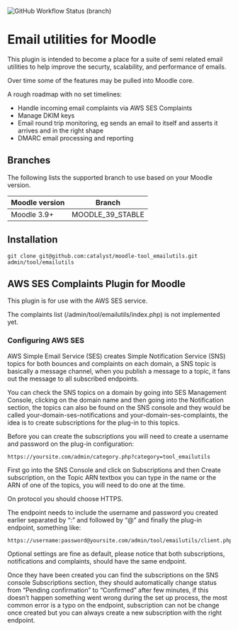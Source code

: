 ![GitHub Workflow Status (branch)](https://img.shields.io/github/actions/workflow/status/catalyst/moodle-tool_emailutils/ci.yml?label=ci&branch=MOODLE_39_STABLE)

# Email utilities for Moodle

This plugin is intended to become a place for a suite of semi related email utilities
to help improve the securty, scalability, and performance of emails.

Over time some of the features may be pulled into Moodle core.

A rough roadmap with no set timelines:

* Handle incoming email complaints via AWS SES Complaints
* Manage DKIM keys
* Email round trip monitoring, eg sends an email to itself and asserts it arrives and in the right shape
* DMARC email processing and reporting


## Branches
The following lists the supported branch to use based on your Moodle version.

| Moodle version | Branch           |
|----------------|------------------|
| Moodle 3.9+    | MOODLE_39_STABLE |

## Installation

```
git clone git@github.com:catalyst/moodle-tool_emailutils.git admin/tool/emailutils
```


## AWS SES Complaints Plugin for Moodle

This plugin is for use with the AWS SES service.

The complaints list (/admin/tool/emailutils/index.php) is not implemented yet.

### Configuring AWS SES

AWS Simple Email Service (SES) creates Simple Notification Service (SNS) topics
for both bounces and complaints on each domain, a SNS topic is basically a
message channel, when you publish a message to a topic, it fans out the message
to all subscribed endpoints.

You can check the SNS topics on a domain by going into SES Management
Console, clicking on the domain name and then going into the Notification
section, the topics can also be found on the SNS console and they would be
called your-domain-ses-notifications and your-domain-ses-complaints, the idea
is to create subscriptions for the plug-in to this topics.

Before you can create the subscriptions you will need to create a username and
password on the plug-in configuration:

    https://yoursite.com/admin/category.php?category=tool_emailutils

First go into the SNS Console and click on Subscriptions and then Create
subscription, on the Topic ARN textbox you can type in the name or the ARN of
one of the topics, you will need to do one at the time.

On protocol you should choose HTTPS.

The endpoint needs to include the username and password you created earlier
separated  by “:”  and  followed by “@” and finally the plug-in endpoint,
something like:

    https://username:password@yoursite.com/admin/tool/emailutils/client.php

Optional settings are fine as default, please notice that both subscriptions,
notifications and complaints, should have the same endpoint.

Once they have been created you can find the subscriptions on the SNS console
Subscriptions section, they should automatically change status from “Pending
confirmation” to “Confirmed” after few minutes, if this doesn’t happen something
went wrong during the set up  process, the most common error is a typo on the
endpoint, subscription can not be change once created but you can always create
a new subscription with the right endpoint.
